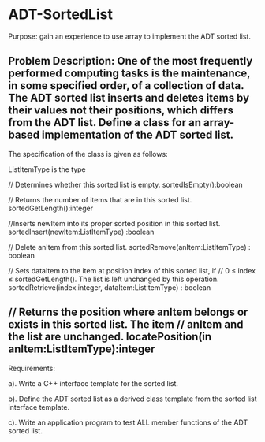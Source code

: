 # ADT-SortedList
Purpose: gain an experience to use array to implement the ADT sorted list.

Problem Description:
One of the most frequently performed computing tasks is the maintenance, in some specified order, of a collection of data. 
The ADT sorted list inserts and deletes items by their values not their positions, which differs from the ADT list.
Define a class for an array-based implementation of the ADT sorted list. 
--------------------------------------------------------------------------------------
The specification of the class is given as follows:

ListItemType is the type

// Determines whether this sorted list is empty.
sortedIsEmpty():boolean

// Returns the number of items that are in this sorted list.
sortedGetLength():integer

//Inserts newItem into its proper sorted position in this sorted list.
sortedInsert(newItem:ListItemType) :boolean

// Delete anItem from this sorted list.
sortedRemove(anItem:ListItemType) : boolean

// Sets dataItem to the item at position index of this sorted list, if
// 0 ≤ index ≤ sortedGetLength(). The list is left unchanged by this operation.
sortedRetrieve(index:integer, dataItem:ListItemType) : boolean

// Returns the position where anItem belongs or exists in this sorted list. The item
// anItem and the list are unchanged.
locatePosition(in anItem:ListItemType):integer
--------------------------------------------------------------------------------------
Requirements:

a). Write a C++ interface template for the sorted list. 

b). Define the ADT sorted list as a derived class template from the sorted list interface template.

c). Write an application program to test ALL member functions of the ADT sorted list.
